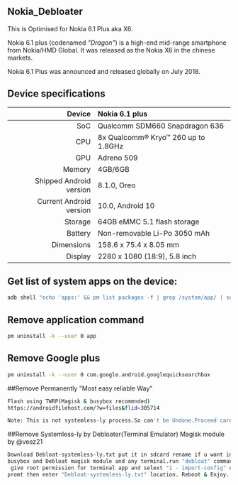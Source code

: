## Nokia_Debloater
This is Optimised for Nokia 6.1 Plus aka X6.

Nokia 6.1 plus (codenamed _"Dragon"_) is a high-end mid-range smartphone from Nokia/HMD Global.
It was released as the Nokia X6 in the chinese markets.

Nokia 6.1 Plus was announced and released globally on July 2018.

## Device specifications

| Device       |   Nokia 6.1 plus                                |
| -----------: | :---------------------------------------------- |
| SoC          | Qualcomm SDM660 Snapdragon 636                  |
| CPU          | 8x Qualcomm® Kryo™ 260 up to 1.8GHz             |
| GPU          | Adreno 509                                      |
| Memory       | 4GB/6GB                                         |
| Shipped Android version |8.1.0, Oreo                           |
| Current Android version |10.0, Android 10                      |
| Storage      | 64GB eMMC 5.1 flash storage                     |
| Battery      | Non-removable Li-Po 3050 mAh                    |
| Dimensions   | 158.6 x 75.4 x 8.05 mm                          |
| Display      | 2280 x 1080 (18:9), 5.8  inch                   | 

## Get list of system apps on the device:
```bash
adb shell "echo 'apps:' && pm list packages -f | grep /system/app/ | sed 's/.*=/  - /'"
```

## Remove application command
```bash
pm uninstall -k --user 0 app
```

## Remove Google plus
```bash
pm uninstall -k --user 0 com.google.android.googlequicksearchbox

```

##Remove Permanently "Most easy reliable Way"
```bash
Flash using TWRP(Magisk & busybox recommnded)
https://androidfilehost.com/?w=files&flid=305714

Note: This is not systemless-ly process.So can't be Undone.Proceed carefully.
```
##Remove Systemless-ly by Debloater(Terminal Emulator) Magisk module by @veez21
```bash
Download Debloat-systemless-ly.txt put it in sdcard rename if u want install magisk,
busybox and Debloat magisk module and any terminal.run "debloat" command followed by "su"
 give root permission for terminal app and selext "i - import-config" option when
promt then enter "Debloat-systemless-ly.txt" location. Reboot & Enjoy.

```
